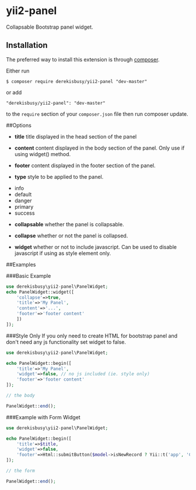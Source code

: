 # yii2-panel
Collapsable Bootstrap panel widget.


## Installation

The preferred way to install this extension is through [composer](http://getcomposer.org/download/).

Either run

```
$ composer require derekisbusy/yii2-panel "dev-master"
```

or add

```
"derekisbusy/yii2-panel": "dev-master"
```

to the ```require``` section of your `composer.json` file then run composer update.

##Options
 - **title**    title displayed in the head section of the panel
 
 - **content**  content displayed in the body section of the panel. Only use if using widget() method.
 
 - **footer** content displayed in the footer section of the panel.
 
 - **type** style to be applied to the panel.
  * info
  * default
  * danger
  * primary
  * success
  
- **collapsable** whether the panel is collapsable.

- **collapse** whether or not the panel is collapsed.

- **widget** whether or not to include javascript. Can be used to disable javascript if using as style element only.

##Examples

###Basic Example
```php
use derekisbusy\yii2-panel\PanelWidget;
echo PanelWidget::widget([
    'collapse'=>true,
    'title'=>'My Panel',
    'content'=>'...',
    'footer'=>'footer content'
    ])
]);
```

###Style Only
If you only need to create HTML for bootstrap panel and don't need any js functionality set widget to false.
```php
use derekisbusy\yii2-panel\PanelWidget;

echo PanelWidget::begin([
    'title'=>'My Panel',
    'widget'=>false, // no js included (ie. style only)
    'footer'=>'footer content'
]);

// the body

PanelWidget::end();
```

###Example with Form Widget

```php
use derekisbusy\yii2-panel\PanelWidget;

echo PanelWidget::begin([
    'title'=>$title,
    'widget'=>false,
    'footer'=>Html::submitButton($model->isNewRecord ? Yii::t('app', 'Create') : Yii::t('app', 'Update'), ['class' => $model->isNewRecord ? 'btn btn-success' : 'btn btn-primary'])
]);

// the form

PanelWidget::end();
```





